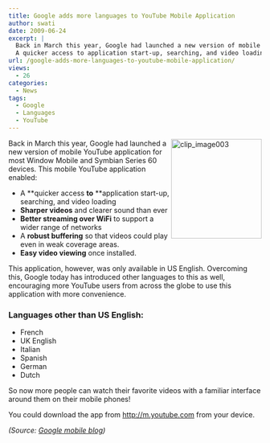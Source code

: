 ```yaml
---
title: Google adds more languages to YouTube Mobile Application
author: swati
date: 2009-06-24
excerpt: |
  Back in March this year, Google had launched a new version of mobile YouTube application for most Window Mobile and Symbian Series 60 devices. This mobile YouTube application enabled:
  A quicker access to application start-up, searching, and video loading; Sharper videos and clearer sound than ever; Better streaming over WiFi to support a wider range of networks; A robust buffering so that videos could play even in weak coverage areas; Easy video viewing once installed.
url: /google-adds-more-languages-to-youtube-mobile-application/
views:
  - 26
categories:
  - News
tags:
  - Google
  - Languages
  - YouTube
---
```

<img class="alignright wp-image-51312" style="border: 0pt none;margin-left: 0px;margin-right: 0px" src="http://cdn.devilsworkshop.org/files/2009/06/clip-image0031.jpg" border="0" alt="clip_image003" width="180" height="198" align="right" />

Back in March this year, Google had launched a new version of mobile YouTube application for most Window Mobile and Symbian Series 60 devices. This mobile YouTube application enabled:

  * A **quicker access **to** **application start-up, searching, and video loading
  * **Sharper videos** and clearer sound than ever
  * **Better streaming over WiFi** to support a wider range of networks
  * A **robust buffering** so that videos could play even in weak coverage areas.
  * **Easy video viewing** once installed.

This application, however, was only available in US English. Overcoming this, Google today has introduced other languages to this as well, encouraging more YouTube users from across the globe to use this application with more convenience.

### Languages other than US English:

  * French
  * UK English
  * Italian
  * Spanish
  * German
  * Dutch

So now more people can watch their favorite videos with a familiar interface around them on their mobile phones!

You could download the app from http://m.youtube.com from your device.

*(Source: <a href="http://googlemobile.blogspot.com/2009/06/youtube-mobile-application-in-more.html" onclick="_gaq.push(['_trackEvent', 'outbound-article', 'http://googlemobile.blogspot.com/2009/06/youtube-mobile-application-in-more.html', 'Google mobile blog']);" >Google mobile blog</a>)*
